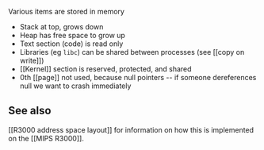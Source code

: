 Various items are stored in memory

- Stack at top, grows down
- Heap has free space to grow up
- Text section (code) is read only
- Libraries (eg `libc`) can be shared between processes (see [[copy on write]])
- [[Kernel]] section is reserved, protected, and shared
- 0th [[page]] not used, because null pointers -- if someone dereferences null we want to crash immediately

## See also
[[R3000 address space layout]] for information on how this is implemented on the [[MIPS R3000]].
